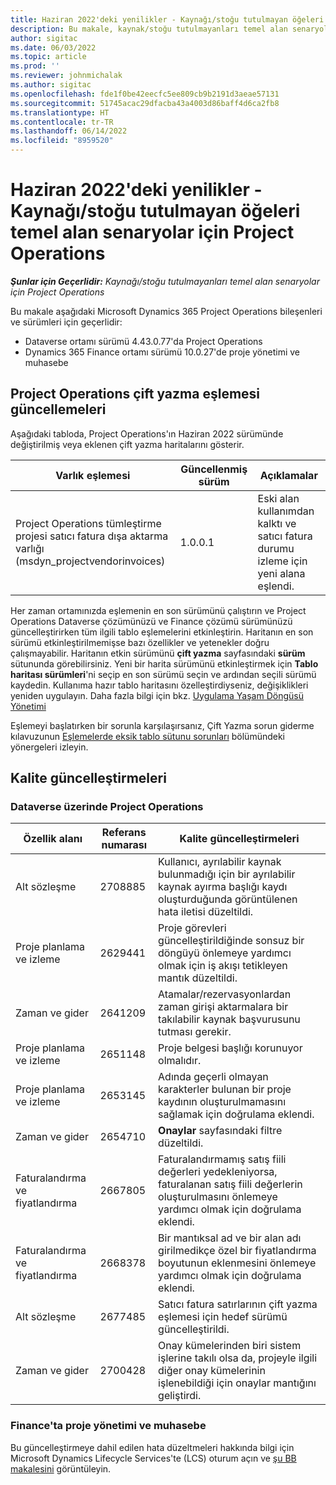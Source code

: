 ```yaml
---
title: Haziran 2022'deki yenilikler - Kaynağı/stoğu tutulmayan öğeleri temel alan senaryolar için Project Operations
description: Bu makale, kaynak/stoğu tutulmayanları temel alan senaryolar için Microsoft Dynamics 365 Project Operations'ın Haziran 2022 sürümünde kullanılabilen kalite güncelleştirmeleri hakkında bilgi sağlar.
author: sigitac
ms.date: 06/03/2022
ms.topic: article
ms.prod: ''
ms.reviewer: johnmichalak
ms.author: sigitac
ms.openlocfilehash: fde1f0be42eecfc5ee809cb9b2191d3aeae57131
ms.sourcegitcommit: 51745acac29dfacba43a4003d86baff4d6ca2fb8
ms.translationtype: HT
ms.contentlocale: tr-TR
ms.lasthandoff: 06/14/2022
ms.locfileid: "8959520"
---
```

# <a name="whats-new-june-2022---project-operations-for-resourcenon-stocked-based-scenarios"></a>Haziran 2022'deki yenilikler - Kaynağı/stoğu tutulmayan öğeleri temel alan senaryolar için Project Operations

_**Şunlar için Geçerlidir:** Kaynağı/stoğu tutulmayanları temel alan senaryolar için Project Operations_

Bu makale aşağıdaki Microsoft Dynamics 365 Project Operations bileşenleri ve sürümleri için geçerlidir:

- Dataverse ortamı sürümü 4.43.0.77'da Project Operations
- Dynamics 365 Finance ortamı sürümü 10.0.27'de proje yönetimi ve muhasebe

## <a name="project-operations-dual-write-maps-updates"></a>Project Operations çift yazma eşlemesi güncellemeleri

Aşağıdaki tabloda, Project Operations'ın Haziran 2022 sürümünde değiştirilmiş veya eklenen çift yazma haritalarını gösterir.

| Varlık eşlemesi | Güncellenmiş sürüm | Açıklamalar |
| --- | --- | --- |
| Project Operations tümleştirme projesi satıcı fatura dışa aktarma varlığı (msdyn_projectvendorinvoices) | 1.0.0.1 | Eski alan kullanımdan kalktı ve satıcı fatura durumu izleme için yeni alana eşlendi. |

Her zaman ortamınızda eşlemenin en son sürümünü çalıştırın ve Project Operations Dataverse çözümünüzü ve Finance çözümü sürümünüzü güncelleştirirken tüm ilgili tablo eşlemelerini etkinleştirin. Haritanın en son sürümü etkinleştirilmemişse bazı özellikler ve yetenekler doğru çalışmayabilir. Haritanın etkin sürümünü **çift yazma** sayfasındaki **sürüm** sütununda görebilirsiniz. Yeni bir harita sürümünü etkinleştirmek için **Tablo haritası sürümleri**'ni seçip en son sürümü seçin ve ardından seçili sürümü kaydedin. Kullanıma hazır tablo haritasını özelleştirdiyseniz, değişiklikleri yeniden uygulayın. Daha fazla bilgi için bkz. [Uygulama Yaşam Döngüsü Yönetimi](/dynamics365/fin-ops-core/dev-itpro/data-entities/dual-write/app-lifecycle-management)

Eşlemeyi başlatırken bir sorunla karşılaşırsanız, Çift Yazma sorun giderme kılavuzunun [Eşlemelerde eksik tablo sütunu sorunları](/dynamics365/fin-ops-core/dev-itpro/data-entities/dual-write/dual-write-troubleshooting-finops-upgrades#missing-table-columns-issue-on-maps) bölümündeki yönergeleri izleyin.

## <a name="quality-updates"></a>Kalite güncelleştirmeleri

### <a name="project-operations-on-dataverse"></a>Dataverse üzerinde Project Operations

| Özellik alanı | Referans numarası | Kalite güncelleştirmeleri |
| --- | --- | --- |
| Alt sözleşme | 2708885 | Kullanıcı, ayrılabilir kaynak bulunmadığı için bir ayrılabilir kaynak ayırma başlığı kaydı oluşturduğunda görüntülenen hata iletisi düzeltildi. |
| Proje planlama ve izleme | 2629441 | Proje görevleri güncelleştirildiğinde sonsuz bir döngüyü önlemeye yardımcı olmak için iş akışı tetikleyen mantık düzeltildi. |
| Zaman ve gider | 2641209 | Atamalar/rezervasyonlardan zaman girişi aktarmalara bir takılabilir kaynak başvurusunu tutması gerekir. |
| Proje planlama ve izleme | 2651148 | Proje belgesi başlığı korunuyor olmalıdır.|
| Proje planlama ve izleme | 2653145 | Adında geçerli olmayan karakterler bulunan bir proje kaydının oluşturulmamasını sağlamak için doğrulama eklendi. |
| Zaman ve gider | 2654710 | **Onaylar** sayfasındaki filtre düzeltildi. |
| Faturalandırma ve fiyatlandırma | 2667805 | Faturalandırmamış satış fiili değerleri yedekleniyorsa, faturalanan satış fiili değerlerin oluşturulmasını önlemeye yardımcı olmak için doğrulama eklendi. |
| Faturalandırma ve fiyatlandırma | 2668378 | Bir mantıksal ad ve bir alan adı girilmedikçe özel bir fiyatlandırma boyutunun eklenmesini önlemeye yardımcı olmak için doğrulama eklendi. |
| Alt sözleşme | 2677485 | Satıcı fatura satırlarının çift yazma eşlemesi için hedef sürümü güncelleştirildi. |
| Zaman ve gider | 2700428 | Onay kümelerinden biri sistem işlerine takılı olsa da, projeyle ilgili diğer onay kümelerinin işlenebildiği için onaylar mantığını geliştirdi. |

### <a name="project-management-and-accounting-in-finance"></a>Finance'ta proje yönetimi ve muhasebe

Bu güncelleştirmeye dahil edilen hata düzeltmeleri hakkında bilgi için Microsoft Dynamics Lifecycle Services'te (LCS) oturum açın ve [şu BB makalesini](https://fix.lcs.dynamics.com/Issue/Details?bugId=673271) görüntüleyin.
